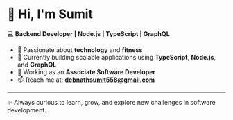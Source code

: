 # 👋 Hi, I'm Sumit  

💻 **Backend Developer | Node.js | TypeScript | GraphQL**  

- 👀 Passionate about **technology** and **fitness**  
- 🌱 Currently building scalable applications using **TypeScript**, **Node.js**, and **GraphQL**  
- 💼 Working as an **Associate Software Developer**  
- 📫 Reach me at: **debnathsumit558@gmail.com**  

---

✨ Always curious to learn, grow, and explore new challenges in software development.
